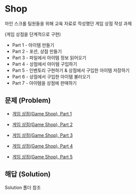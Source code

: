 # Shop

마인 스크롤 팀원들을 위해 교육 자료로 작성했던 게임 상점 작성 과제

(게임 상점을 단계적으로 구현)

- Part 1 - 아이템 만들기
- Part 2 - 포션, 상점 만들기
- Part 3 - 파일에서 아이템 정보 읽어오기
- Part 4 - 상점에서 아이템 구입하기
- Part 5 - 인벤토리 구현하기 & 상점에서 구입한 아이템 저장하기
- Part 6 - 상점에서 구입한 아이템 불러오기
- Part 7 - 아이템을 상점에 판매하기

## 문제 (Problem)

- [게임 상점(Game Shop), Part 1](https://github.com/utilForever/Shop/blob/master/Problems/Game%20Shop%2C%20Part%201.md)

- [게임 상점(Game Shop), Part 2](https://github.com/utilForever/Shop/blob/master/Problems/Game%20Shop%2C%20Part%202.md)

- [게임 상점(Game Shop), Part 3](https://github.com/utilForever/Shop/blob/master/Problems/Game%20Shop%2C%20Part%203.md)

- [게임 상점(Game Shop), Part 4](https://github.com/utilForever/Shop/blob/master/Problems/Game%20Shop%2C%20Part%204.md)

- [게임 상점(Game Shop), Part 5](https://github.com/utilForever/Shop/blob/master/Problems/Game%20Shop%2C%20Part%205.md)

## 해답 (Solution)

Solution 폴더 참조